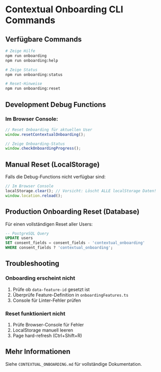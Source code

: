 # Contextual Onboarding CLI Commands

## Verfügbare Commands

```bash
# Zeige Hilfe
npm run onboarding
npm run onboarding:help

# Zeige Status
npm run onboarding:status

# Reset-Hinweise
npm run onboarding:reset
```

## Development Debug Functions

### Im Browser Console:

```javascript
// Reset Onboarding für aktuellen User
window.resetContextualOnboarding();

// Zeige Onboarding-Status
window.checkOnboardingProgress();
```

## Manual Reset (LocalStorage)

Falls die Debug-Functions nicht verfügbar sind:

```javascript
// Im Browser Console
localStorage.clear(); // Vorsicht: Löscht ALLE localStorage Daten!
window.location.reload();
```

## Production Onboarding Reset (Database)

Für einen vollständigen Reset aller Users:

```sql
-- PostgreSQL Query
UPDATE users 
SET consent_fields = consent_fields - 'contextual_onboarding'
WHERE consent_fields ? 'contextual_onboarding';
```

## Troubleshooting

### Onboarding erscheint nicht
1. Prüfe ob `data-feature-id` gesetzt ist
2. Überprüfe Feature-Definition in `onboardingFeatures.ts`
3. Console für Linter-Fehler prüfen

### Reset funktioniert nicht
1. Prüfe Browser-Console für Fehler
2. LocalStorage manuell leeren
3. Page hard-refresh (Ctrl+Shift+R)

## Mehr Informationen

Siehe `CONTEXTUAL_ONBOARDING.md` für vollständige Dokumentation.


